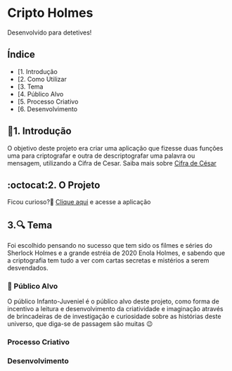 # Cripto Holmes

Desenvolvido para detetives!

## Índice

* [1. Introdução
* [2. Como Utilizar
* [3. Tema
* [4. Público Alvo
* [5. Processo Criativo
* [6. Desenvolvimento


## :rocket:1. Introdução

  O objetivo deste projeto era criar uma aplicação que fizesse duas funções uma para criptografar e outra de descriptografar uma palavra ou mensagem, utilizando a Cifra de Cesar. Saiba mais sobre [Cifra de César](https://pt.wikipedia.org/wiki/Cifra_de_C%C3%A9sar)

## :octocat:2. O Projeto

Ficou curioso?:open_file_folder: [Clique aqui](https://julianaads.github.io/SAP005-cipher/) e acesse a aplicação


## 3.:mag: Tema

Foi escolhido pensando no sucesso que tem sido os filmes e séries do Sherlock Holmes e a grande estréia de 2020 Enola Holmes, e sabendo que a criptografia tem tudo a ver com cartas secretas e mistérios a serem desvendados.

### :dart: Público Alvo

O público Infanto-Juveniel é o público alvo deste projeto, como forma de incentivo a leitura e desenvolvimento da criatividade e imaginação através de brincadeiras de de investigação e curiosidade sobre as histórias deste universo, que diga-se de passagem são muitas :wink:


### Processo Criativo


### Desenvolvimento



